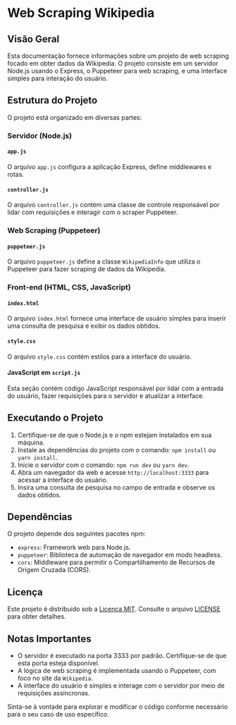 # Web Scraping Wikipedia

## Visão Geral

Esta documentação fornece informações sobre um projeto de web scraping focado em obter dados da Wikipedia. O projeto consiste em um servidor Node.js usando o Express, o Puppeteer para web scraping, e uma interface simples para interação do usuário.

## Estrutura do Projeto

O projeto está organizado em diversas partes:

### Servidor (Node.js)

#### `app.js`

O arquivo `app.js` configura a aplicação Express, define middlewares e rotas.

#### `controller.js`

O arquivo `controller.js` contém uma classe de controle responsável por lidar com requisições e interagir com o scraper Puppeteer.

### Web Scraping (Puppeteer)

#### `puppeteer.js`

O arquivo `puppeteer.js` define a classe `WikipediaInfo` que utiliza o Puppeteer para fazer scraping de dados da Wikipedia.

### Front-end (HTML, CSS, JavaScript)

#### `index.html`

O arquivo `index.html` fornece uma interface de usuário simples para inserir uma consulta de pesquisa e exibir os dados obtidos.

#### `style.css`

O arquivo `style.css` contém estilos para a interface do usuário.

#### JavaScript em `script.js`

Esta seção contém código JavaScript responsável por lidar com a entrada do usuário, fazer requisições para o servidor e atualizar a interface.

## Executando o Projeto

1. Certifique-se de que o Node.js e o npm estejam instalados em sua máquina.
2. Instale as dependências do projeto com o comando: `npm install` ou `yarn install`.
3. Inicie o servidor com o comando: `npm run dev` ou `yarn dev`.
4. Abra um navegador da web e acesse `http://localhost:3333` para acessar a interface do usuário.
5. Insira uma consulta de pesquisa no campo de entrada e observe os dados obtidos.

## Dependências

O projeto depende dos seguintes pacotes npm:

- `express`: Framework web para Node.js.
- `puppeteer`: Biblioteca de automação de navegador em modo headless.
- `cors`: Middleware para permitir o Compartilhamento de Recursos de Origem Cruzada (CORS).

## Licença

Este projeto é distribuído sob a [Licença MIT](./LICENSE). Consulte o arquivo [LICENSE](./LICENSE) para obter detalhes.

## Notas Importantes

- O servidor é executado na porta 3333 por padrão. Certifique-se de que esta porta esteja disponível.
- A lógica de web scraping é implementada usando o Puppeteer, com foco no site da `Wikipedia`.
- A interface do usuário é simples e interage com o servidor por meio de requisições assíncronas.

Sinta-se à vontade para explorar e modificar o código conforme necessário para o seu caso de uso específico.
